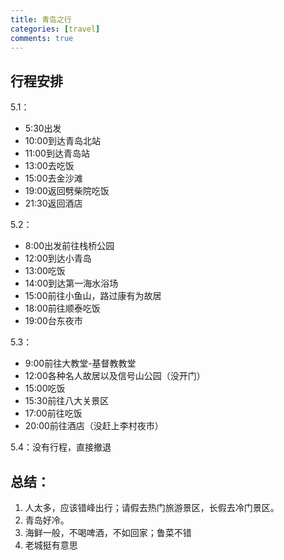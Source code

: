 ```yaml
---
title: 青岛之行
categories: [travel]
comments: true
---
```


## 行程安排
5.1：
 + 5:30出发
 + 10:00到达青岛北站
 + 11:00到达青岛站
 + 13:00去吃饭
 + 15:00去金沙滩
 + 19:00返回劈柴院吃饭
 + 21:30返回酒店

 5.2：
 + 8:00出发前往栈桥公园
 + 12:00到达小青岛
 + 13:00吃饭
 + 14:00到达第一海水浴场
 + 15:00前往小鱼山，路过康有为故居
 + 18:00前往顺泰吃饭
 + 19:00台东夜市

 5.3：
 + 9:00前往大教堂-基督教教堂
 + 12:00各种名人故居以及信号山公园（没开门）
 + 15:00吃饭
 + 15:30前往八大关景区
 + 17:00前往吃饭
 + 20:00前往酒店（没赶上李村夜市）

 5.4：没有行程，直接撤退

 ## 总结：
 1. 人太多，应该错峰出行；请假去热门旅游景区，长假去冷门景区。
 2. 青岛好冷。
 3. 海鲜一般，不喝啤酒，不如回家；鲁菜不错
 4. 老城挺有意思